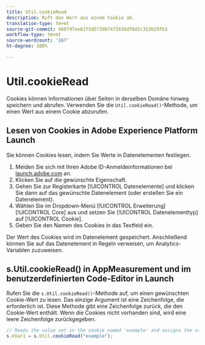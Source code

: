 ```yaml
---
title: Util.cookieRead
description: Ruft den Wert aus einem Cookie ab.
translation-type: tm+mt
source-git-commit: 468f97ee61f5d573d07475836df8d2c313b29fb3
workflow-type: tm+mt
source-wordcount: '167'
ht-degree: 100%

---
```



# Util.cookieRead

Cookies können Informationen über Seiten in derselben Domäne hinweg speichern und abrufen. Verwenden Sie die `Util.cookieRead()`-Methode, um einen Wert aus einem Cookie abzurufen.

## Lesen von Cookies in Adobe Experience Platform Launch

Sie können Cookies lesen, indem Sie Werte in Datenelementen festlegen.

1. Melden Sie sich mit Ihren Adobe ID-Anmeldeinformationen bei [launch.adobe.com](https://launch.adobe.com) an.
2. Klicken Sie auf die gewünschte Eigenschaft.
3. Gehen Sie zur Registerkarte [!UICONTROL Datenelemente] und klicken Sie dann auf das gewünschte Datenelement (oder erstellen Sie ein Datenelement).
4. Wählen Sie im Dropdown-Menü [!UICONTROL Erweiterung] [!UICONTROL Core] aus und setzen Sie [!UICONTROL Datenelementtyp] auf [!UICONTROL Cookie].
5. Geben Sie den Namen des Cookies in das Textfeld ein.

Der Wert des Cookies wird im Datenelement gespeichert. Anschließend können Sie auf das Datenelement in Regeln verweisen, um Analytics-Variablen zuzuweisen.

## s.Util.cookieRead() in AppMeasurement und im benutzerdefinierten Code-Editor in Launch

Rufen Sie die `s.Util.cookieRead()`-Methode auf, um einen gewünschten Cookie-Wert zu lesen. Das einzige Argument ist eine Zeichenfolge, die erforderlich ist. Diese Methode gibt eine Zeichenfolge zurück, die den Cookie-Wert enthält. Wenn die Cookies nicht vorhanden sind, wird eine leere Zeichenfolge zurückgegeben.

```js
// Reads the value set in the cookie named 'example' and assigns the value to eVar1
s.eVar1 = s.Util.cookieRead("example");
```
